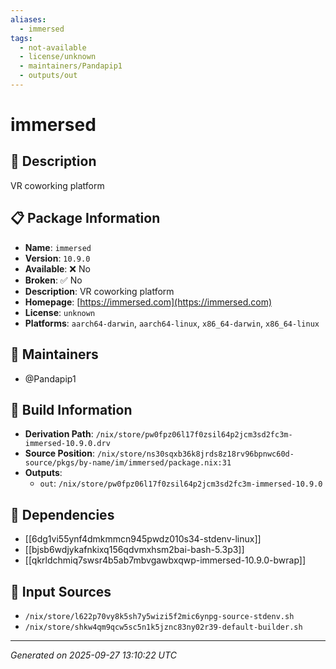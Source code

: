 ```yaml
---
aliases:
  - immersed
tags:
  - not-available
  - license/unknown
  - maintainers/Pandapip1
  - outputs/out
---
```


# immersed

## 📝 Description

VR coworking platform

## 📋 Package Information

- **Name**: `immersed`
- **Version**: `10.9.0`
- **Available**: ❌ No
- **Broken**: ✅ No
- **Description**: VR coworking platform
- **Homepage**: [https://immersed.com](https://immersed.com)
- **License**: `unknown`
- **Platforms**: `aarch64-darwin`, `aarch64-linux`, `x86_64-darwin`, `x86_64-linux`
## 👥 Maintainers

- @Pandapip1


## 🔧 Build Information

- **Derivation Path**: `/nix/store/pw0fpz06l17f0zsil64p2jcm3sd2fc3m-immersed-10.9.0.drv`
- **Source Position**: `/nix/store/ns30sqxb36k8jrds8z18rv96bpnwc60d-source/pkgs/by-name/im/immersed/package.nix:31`
- **Outputs**:
  - `out`:  `/nix/store/pw0fpz06l17f0zsil64p2jcm3sd2fc3m-immersed-10.9.0`

## 🔗 Dependencies

- [[6dg1vi55ynf4dmkmmcn945pwdz010s34-stdenv-linux]]
- [[bjsb6wdjykafnkixq156qdvmxhsm2bai-bash-5.3p3]]
- [[qkrldchmiq7swsr4b5ab7mbvgawbxqwp-immersed-10.9.0-bwrap]]

## 📁 Input Sources

- `/nix/store/l622p70vy8k5sh7y5wizi5f2mic6ynpg-source-stdenv.sh`
- `/nix/store/shkw4qm9qcw5sc5n1k5jznc83ny02r39-default-builder.sh`

---
*Generated on 2025-09-27 13:10:22 UTC*
